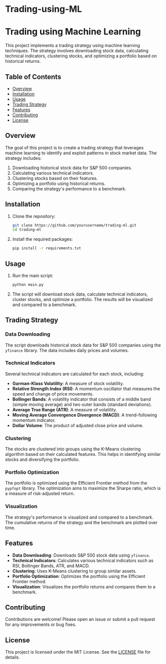 # Trading-using-ML
# Trading using Machine Learning

This project implements a trading strategy using machine learning techniques. The strategy involves downloading stock data, calculating technical indicators, clustering stocks, and optimizing a portfolio based on historical returns.

## Table of Contents

- [Overview](#overview)
- [Installation](#installation)
- [Usage](#usage)
- [Trading Strategy](#trading-strategy)
- [Features](#features)
- [Contributing](#contributing)
- [License](#license)

## Overview

The goal of this project is to create a trading strategy that leverages machine learning to identify and exploit patterns in stock market data. The strategy includes:

1. Downloading historical stock data for S&P 500 companies.
2. Calculating various technical indicators.
3. Clustering stocks based on their features.
4. Optimizing a portfolio using historical returns.
5. Comparing the strategy's performance to a benchmark.

## Installation

1. Clone the repository:
    ```sh
    git clone https://github.com/yourusername/trading-ml.git
    cd trading-ml
    ```

2. Install the required packages:
    ```sh
    pip install -r requirements.txt
    ```

## Usage

1. Run the main script:
    ```sh
    python main.py
    ```

2. The script will download stock data, calculate technical indicators, cluster stocks, and optimize a portfolio. The results will be visualized and compared to a benchmark.

## Trading Strategy

### Data Downloading

The script downloads historical stock data for S&P 500 companies using the `yfinance` library. The data includes daily prices and volumes.

### Technical Indicators

Several technical indicators are calculated for each stock, including:

- **Garman-Klass Volatility**: A measure of stock volatility.
- **Relative Strength Index (RSI)**: A momentum oscillator that measures the speed and change of price movements.
- **Bollinger Bands**: A volatility indicator that consists of a middle band (simple moving average) and two outer bands (standard deviations).
- **Average True Range (ATR)**: A measure of volatility.
- **Moving Average Convergence Divergence (MACD)**: A trend-following momentum indicator.
- **Dollar Volume**: The product of adjusted close price and volume.

### Clustering

The stocks are clustered into groups using the K-Means clustering algorithm based on their calculated features. This helps in identifying similar stocks and diversifying the portfolio.

### Portfolio Optimization

The portfolio is optimized using the Efficient Frontier method from the `pypfopt` library. The optimization aims to maximize the Sharpe ratio, which is a measure of risk-adjusted return.

### Visualization

The strategy's performance is visualized and compared to a benchmark. The cumulative returns of the strategy and the benchmark are plotted over time.

## Features

- **Data Downloading**: Downloads S&P 500 stock data using `yfinance`.
- **Technical Indicators**: Calculates various technical indicators such as RSI, Bollinger Bands, ATR, and MACD.
- **Clustering**: Uses K-Means clustering to group similar assets.
- **Portfolio Optimization**: Optimizes the portfolio using the Efficient Frontier method.
- **Visualization**: Visualizes the portfolio returns and compares them to a benchmark.

## Contributing

Contributions are welcome! Please open an issue or submit a pull request for any improvements or bug fixes.

## License

This project is licensed under the MIT License. See the [LICENSE](LICENSE) file for details.
